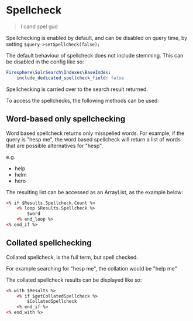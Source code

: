 # Spellcheck

> I cand spel gud

Spellchecking is enabled by default, and can be disabled
on query time, by setting `$query->setSpellcheck(false);`

The default behaviour of spellcheck does not include stemming.
This can be disabled in the config like so:

```yaml
Firesphere\SolrSearch\Indexes\BaseIndex:
    include_dedicated_spellcheck_field: false
```

Spellchecking is carried over to the search result returned.

To access the spellchecks, the following methods can be used:

## Word-based only spellchecking

Word based spellcheck returns only misspelled words. For example,
if the query is "hesp me", the word based spellcheck will return a list
of words that are possible alternatives for "hesp".

e.g.

-   help
-   helm
-   hero

The resulting list can be accessed as an ArrayList, as the example below:

```html
<% if $Results.Spellcheck.Count %>
    <% loop $Results.Spellcheck %>
        $word
    <% end_loop %>
<% end_if %>
```

## Collated spellchecking

Collated spellcheck, is the full term, but spell checked.

For example searching for "hesp me", the collation would be "help me"

The collated spellcheck results can be displayed like so:

```html
<% with $Results %>
    <% if $getCollatedSpellcheck %>
        $CollatedSpellcheck
    <% end_if %>
<% end_with %>
```
